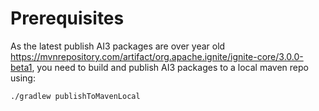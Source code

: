 # Prerequisites

As the latest publish AI3 packages are over year old https://mvnrepository.com/artifact/org.apache.ignite/ignite-core/3.0.0-beta1,
you need to build and publish AI3 packages to a local maven repo using:

`./gradlew publishToMavenLocal`